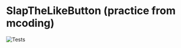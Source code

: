 # SlapTheLikeButton (practice from mcoding)

![Tests](https://github.com/as-wanger/SlapTheLikeButton/actions/workflows/tests.yml/badge.svg)
